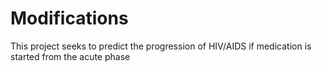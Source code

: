 # Modifications
This project seeks to predict the progression of HIV/AIDS if medication is started from the acute phase
